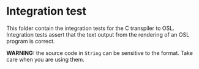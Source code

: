 # Integration test

This folder contain the integration tests for the C transpiler to OSL.
Integration tests assert that the text output from the rendering of an OSL
program is correct.
 
**WARNING:** the source code in `String` can be sensitive to the format. Take care when you are using them.
